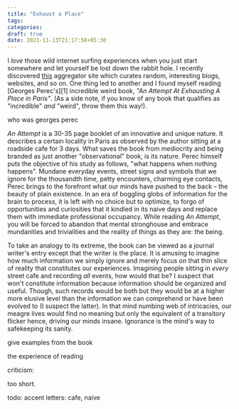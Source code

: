 ```yaml
---
title: "Exhaust a Place"
tags:
categories: 
draft: true
date: 2021-11-13T21:17:58+05:30
---
```


I _love_ those wild internet surfing experiences when you just start somewhere and let yourself be lost down the rabbit hole. I recently discovered [this][0] aggregator site which curates random, interesting blogs, websites, and so on. One thing led to another and I found myself reading [Georges Perec's][1] incredible weird book, _"An Attempt At Exhausting A Place in Paris"_. (As a side note, if you know of any book that qualifies as "incredible" _and_ "weird", throw them this way!).  

who was georges perec 

_An Attempt_ is a 30-35 page booklet of an innovative and unique nature. It describes a certain locality in Paris as observed by the author sitting at a roadside cafe for 3 days. What saves the book from mediocrity and being branded as just another "observational" book, is its nature. Perec himself puts the objective of his study as follows, "what happens when nothing happens". Mundane everyday events, street signs and symbols that we ignore for the thousandth time, petty encounters, charming eye contacts, Perec brings to the forefront what our minds have pushed to the back &ndash; the beauty of plain existence. In an era of boggling globs of information for the brain to process, it is left with no choice but to optimize, to forgo of opportunities and curiosities that it kindled in its naive days and replace them with immediate professional occupancy. While reading _An Attempt_, you will be forced to abandon that mental stronghouse and embrace mundanities and trivialities and the reality of things as they are: the being. 

To take an analogy to its extreme, the book can be viewed as a journal writer's entry except that the writer is the place. It is amusing to imagine how much information we simply ignore and merely focus on that thin slice of reality that constitutes our experiences. Imagining people sitting in _every_ street cafe and recording _all_ events, how would that be? I suspect that won't constitute information because information should be organized and useful. Though, such records would be both but they would be at a higher more elusive level than the information we can comprehend or have been evolved to (I suspect the latter). In that mind numbing web of intricacies, our meagre lives would find no meaning but only the equivalent of a transitory flicker hence, driving our minds insane. Ignorance is the mind's way to safekeeping its sanity. 

give examples from the book

the experience of reading 


criticism:  

too short. 

todo: accent letters: cafe, naive


[0]: https://theforest.link
